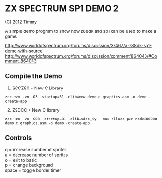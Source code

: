 # ZX SPECTRUM SP1 DEMO 2
(C) 2012 Timmy

A simple demo program to show how z88dk and sp1 can be used to make a game.

http://www.worldofspectrum.org/forums/discussion/37467/a-z88dk-sp1-demo-with-source
http://www.worldofspectrum.org/forums/discussion/comment/864043/#Comment_864043

## Compile the Demo

1. SCCZ80 + New C Library
```
zcc +zx -vn -O3 -startup=31 -clib=new demo.c graphics.asm -o demo -create-app
```
2. ZSDCC + New C library
```
zcc +zx -vn -SO3 -startup=31 -clib=sdcc_iy --max-allocs-per-node200000 demo.c graphics.asm -o demo -create-app
```

## Controls

 q = increase number of sprites  
 a = decrease number of sprites  
 o = exit to basic  
 p = change background  
 space = toggle border timer
 